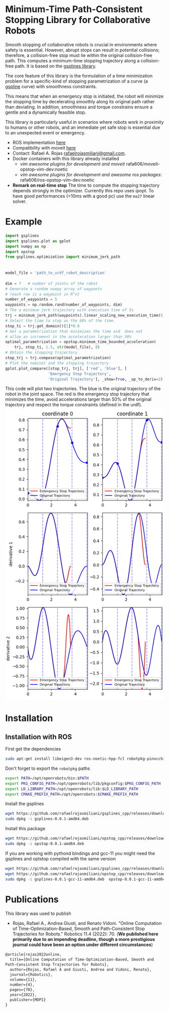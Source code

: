 # Minimum-Time Path-Consistent Stopping Library for Collaborative Robots

Smooth stopping of collaborative robots is crucial in environments where safety is essential.
However, abrupt stops can result in potential collisions; therefore, a collision-free stop must lie within the original collision-free path.
This computes a minimum-time stopping trajectory along a collision-free path. It is based on the [gsplines library](https://github.com/rafaelrojasmiliani/gsplines_cpp).

The core feature of this library is the formulation of a time minimization problem for a specific-kind of stopping parametrization of a curve (a [gspline](https://github.com/rafaelrojasmiliani/gsplines_cpp) curve) with smoothness constraints.

This means that when an emergency stop is initiated, the robot will minimize the stopping time by decelerating smoothly along its original path rather than deviating.
In addition, smoothness and torque constrains ensure a gentle and a dynamically feasible stop.

This library is particularly useful in scenarios where robots work in proximity to humans or other robots, and an immediate yet safe stop is essential due to an unexpected event or emergency.

- ROS implementation [here](https://github.com/rafaelrojasmiliani/opstop_ros)
- Compatibility with moveit [here](https://github.com/rafaelrojasmiliani/gsplines_moveit)
- Contact: Rafael A. Rojas rafaelrojasmiliani@gmail.com.
- Docker containers with this library already installed
    - *vim awesome plugins for development and moveit* rafa606/moveit-opstop-vim-dev:noetic
    - *vim awesome plugins for development and awesome ros packages*: rafa606/ros-opstop-vim-dev:noetic
- **Remark on real-time stop** The time to compute the stopping trajectory depends strongly in the optimizer. Currently this repo uses ipopt. To have good performances (<10ms with a good pc) use the `ma27` linear solver.

# Example

```python
import gsplines
import gsplines.plot as gplot
import numpy as np
import opstop
from gsplines.optimization import minimum_jerk_path


model_file = 'path_to_urdf_robot_description'

dim = 7   # number of joints of the robot
# Generate a random numpy array of wayponts
# (each row is a waypoint in R^n)
number_of_waypoints = 5
waypoints = np.random.rand(number_of_waypoints, dim)
# The a minimum jerk trajectory with execution time of 5s
trj = minimum_jerk_path(waypoints).linear_scaling_new_execution_time(5.0)
# Select the time to stop as the 60% of the time.
stop_ti = trj.get_domain()[1]*0.6
# Get a parametrization that minimizes the time and  does not
# allow an increment in the acceleration larger than 50%
optimal_parametrization = opstop.minimum_time_bounded_acceleration(
    trj, stop_ti, 1.5, str(model_file), 8)
# Obtain the stopping trajectory
stop_trj = trj.compose(optimal_parametrization)
# Plot the nominal and the stopping trajectory
gplot.plot_compare([stop_trj, trj], ['red', 'blue'], [
                   'Emergency Stop Trajectory',
                   'Original Trajectory'], _show=True, _up_to_deriv=2)
```
This code will plot two trajectories. The blue is the original trajectory of the robot in the joint space. The red is the emergency stop trajectory that minimizes the time, avoid accelerations larger than 50% of the original trajectory and respect the torque constraints (defined in the urdf).
![alt text](img/plot.png)

# Installation

## Installation with ROS
First get the dependencies
```bash
sudo apt-get install libeigen3-dev ros-noetic-hpp-fcl robotpkg-pinocchio coinor-libipopt-dev ros-noetic-ifopt
```
Don't forget to export the `robotpkg` paths
```bash
export PATH=/opt/openrobots/bin:$PATH
export PKG_CONFIG_PATH=/opt/openrobots/lib/pkgconfig:$PKG_CONFIG_PATH
export LD_LIBRARY_PATH=/opt/openrobots/lib:$LD_LIBRARY_PATH
export CMAKE_PREFIX_PATH=/opt/openrobots:$CMAKE_PREFIX_PATH
```

Install the gsplines

```bash
wget https://github.com/rafaelrojasmiliani/gsplines_cpp/releases/download/master/gsplines-0.0.1-amd64.deb
sudo dpkg -i gsplines-0.0.1-amd64.deb
```

Install this package

```bash
wget https://github.com/rafaelrojasmiliani/opstop_cpp/releases/download/master/opstop-0.0.1-gcc-11-amd64.deb
sudo dpkg -i opstop-0.0.1-amd64.deb
```

If you are working with pythond bindings and gcc-11 you might need the gsplines and optstop compiled with the same version

```bash
wget https://github.com/rafaelrojasmiliani/gsplines_cpp/releases/download/master/gsplines-0.0.1-gcc-11-amd64.deb
wget https://github.com/rafaelrojasmiliani/opstop_cpp/releases/download/master/opstop-0.0.1-gcc-11-amd64.deb
sudo dpkg -i gsplines-0.0.1-gcc-11-amd64.deb  opstop-0.0.1-gcc-11-amd64.deb
```

# Publications

This library was used to publish

- Rojas, Rafael A., Andrea Giusti, and Renato Vidoni. "Online Computation of Time-Optimization-Based, Smooth and Path-Consistent Stop Trajectories for Robots." Robotics 11.4 (2022): 70. (**We published here primarily due to an impending deadline, though a more prestigious journal could have been an option under different circumstances**)
```
@article{rojas2022online,
  title={Online Computation of Time-Optimization-Based, Smooth and Path-Consistent Stop Trajectories for Robots},
  author={Rojas, Rafael A and Giusti, Andrea and Vidoni, Renato},
  journal={Robotics},
  volume={11},
  number={4},
  pages={70},
  year={2022},
  publisher={MDPI}
}
```
